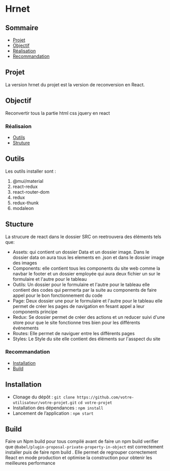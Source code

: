 # Hrnet

## Sommaire
- [Projet](#projet)
- [Objectif](#objectif)
- [Réalisation](#Réalisation)
- [Recommandation](#Recommandation)

## Projet
La version hrnet du projet est la version de reconversion en React.

## Objectif
Reconvertir tous la partie html css jquery en react

### Réalisaion
- [Outils](#Outils)
- [Struture](#structure)

## Outils
Les outils installer sont : 
1. @mui/material
2. react-redux
3. react-router-dom
4. redux
4. redux-thunk
6. modaleon

## Stucture
La strucure de react dans le dossier SRC on reetrouvera des éléments tels que: 
- Assets: qui contient un dossier Data et un dossier image. Dans le dossier data on aura tous les elements en .json et dans le dossier image des images
- Components: elle contient tous les components du site web comme la navbar le footer et un dossier employée qui aura deux fichier un sur le formulaire et l'autre pour le tableau
- Outils: Un dossier pour le formulaire et l'autre pour le tableau elle contient des codes qui permerta par la suite au components de faire appel pour le bon fonctionnement du code 
- Page: Deux dossier une pour le formulaire et l'autre pour le tableau elle permet de créer les pages de navigation en fesant appel a leur components principe
- Redux: Se dossier permet de créer des actions et un reducer suivi d'une store pour que le site fonctionne tres bien pour les différents événements 
- Routes: Elle permet de naviguer entre les différents pages 
- Styles: Le Style du site elle contient des éléments sur l'asspect du site 

### Recommandation
- [Installation](#Installation)
- [Build](#Build)

## Installation
- Clonage du dépôt :
`git clone https://github.com/votre-utilisateur/votre-projet.git`
`cd votre-projet`
- Installation des dépendances :
`npm install`
- Lancement de l’application :
`npm start`

## Build
Faire un Npm build pour tous compilé avant de faire un npm build verifier que `@babel/plugin-proposal-private-property-in-object` est correctement installer puis de faire npm build . Elle permet de regrouper correctement React en mode production et optimise la construction pour obtenir les meilleures performance